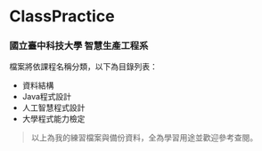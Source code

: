 # ClassPractice

<h3>國立臺中科技大學 智慧生產工程系</h3>  
  
檔案將依課程名稱分類，以下為目錄列表：
+ 資料結構
+ Java程式設計
+ 人工智慧程式設計
+ 大學程式能力檢定

> 以上為我的練習檔案與備份資料，全為學習用途並歡迎參考查閱。  

